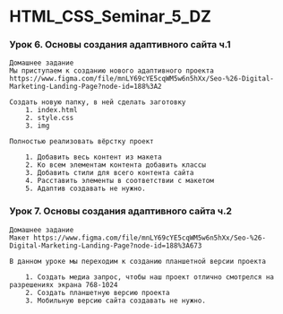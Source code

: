 # HTML_CSS_Seminar_5_DZ

### Урок 6. Основы создания адаптивного сайта ч.1


    Домашнее задание
    Мы приступаем к созданию нового адаптивного проекта
    https://www.figma.com/file/mnLY69cYE5cqWM5w6n5hXx/Seo-%26-Digital-Marketing-Landing-Page?node-id=188%3A2 
    
    Создать новую папку, в ней сделать заготовку
        1. index.html
        2. style.css
        3. img
    
    Полностью реализовать вёрстку проект
    
        1. Добавить весь контент из макета
        2. Ко всем элементам контента добавить классы
        3. Добавить стили для всего контента сайта
        4. Расставить элементы в соответствии с макетом
        5. Адаптив создавать не нужно. 


### Урок 7. Основы создания адаптивного сайта ч.2


    Домашнее задание
    Макет https://www.figma.com/file/mnLY69cYE5cqWM5w6n5hXx/Seo-%26-Digital-Marketing-Landing-Page?node-id=188%3A673 
    
    В данном уроке мы переходим к созданию планшетной версии проекта
    
        1. Создать медиа запрос, чтобы наш проект отлично смотрелся на разрешениях экрана 768-1024
        2. Создать планшетную версию проекта
        3. Мобильную версию сайта создавать не нужно. 
